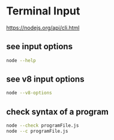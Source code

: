 # Terminal Input

https://nodejs.org/api/cli.html

## see input options

```bash
node --help
```

## see v8 input options

```bash
node --v8-options
```

## check syntax of a program

```bash
node --check programFile.js
node --c programFile.js
```
